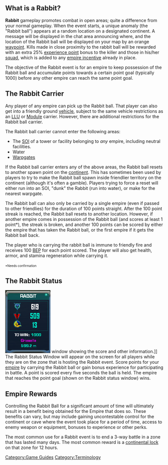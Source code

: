 ## What is a Rabbit?

**Rabbit** gameplay promotes combat in open areas; quite a difference
from your normal gameplay. When the event starts, a unique anomaly (the
"Rabbit ball") appears at a random location on a designated continent. A
message will be displayed in the chat area announcing where, and the
location of the Rabbit ball will be displayed on your map by an orange
[waypoint](waypoint.md). Kills made in close proximity to the
rabbit ball will be rewarded with an extra 25% [experience
point](BEP.md) bonus to the killer and those in his/her
[squad](squad.md), which is added to any [empire
incentive](Empire_Incentives.md) already in place.

The objective of the Rabbit event is for an empire to keep possession of
the Rabbit ball and accumulate points towards a certain point goal
(typically 1000) before any other empire can reach the same point goal.

## The Rabbit Carrier

Any player of any empire can pick up the Rabbit ball. That player can
also get into a friendly ground [vehicle](vehicle.md), subject
to the same vehicle restrictions as an [LLU](LLU.md) or
[Module](Module.md) carrier. However, there are additional
restrictions for the Rabbit ball carrier.

The Rabbit ball carrier cannot enter the following areas:

- The [SOI](SOI.md) of a tower or facility belonging to
  <i>any</i> empire, including neutral facilities.
- Water
- [Warpgates](Warpgate.md)

If the Rabbit ball carrier enters any of the above areas, the Rabbit
ball resets to another spawn point on the
[continent](continent.md). This has sometimes been used by
players to try to make the Rabbit ball spawn inside friendlier territory
on the continent (although it's often a gamble). Players trying to force
a reset will either run into an SOI, "dunk" the Rabbit (run into water),
or make for the nearest warpgate.

The Rabbit ball can also only be carried by a single empire (even if
passed to other friendlies) for the duration of 100 points straight.
After the 100 point streak is reached, the Rabbit ball resets to another
location. However, if another empire comes in possession of the Rabbit
ball (and scores at least 1 point\*), the streak is broken, and another
100 points can be scored by either the empire that has taken the Rabbit
ball, or the first empire if it gets the Rabbit ball back.

The player who is carrying the rabbit ball is immune to friendly fire
and receives 100 [BEP](BEP.md) for each point scored. The player
will also get health, armor, and stamina regeneration while carrying it.

<font size="1">\*Needs confirmation</font>

## The Rabbit Status

![](images/RabbitWindow.png "fig:RabbitWindow.png") window showing the score
and other information.\]\] The Rabbit Status Window will appear on the
screen for all players while they are on the zone that is hosting the
Rabbit event. Score points for your [empire](empire.md) by
carrying the Rabbit ball or gain bonus experience for participating in
battle. A point is scored every five seconds the ball is held. The
empire that reaches the point goal (shown on the Rabbit status window)
wins.

## Empire Rewards

Controlling the Rabbit Ball for a significant amount of time will
ultimately result in a benefit being obtained for the Empire that does
so. These benefits can vary, but may include gaining uncontestable
control for the continent or cave where the event took place for a
period of time, access to enemy weapon or equipment, bonuses to
experience or other perks.

The most common use for a Rabbit event is to end a 3-way battle in a
zone that has lasted many days. The most common reward is a [continental
lock](continental_lock.md) on that zone for 12 hours.

[Category:Game Guides](Category:Game_Guides.md)
[Category:Terminology](Category:Terminology.md)
